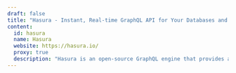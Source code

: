 ```yaml
---
draft: false
title: "Hasura - Instant, Real-time GraphQL API for Your Databases and Services"
content:
  id: hasura
  name: Hasura
  website: https://hasura.io/
  proxy: true
  description: "Hasura is an open-source GraphQL engine that provides a real-time, unified API to your databases and services in minutes, enabling faster application development and optimized performance."
---
```

